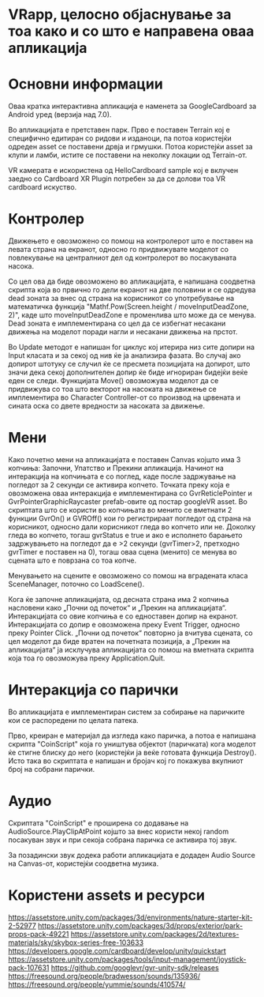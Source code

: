 # VRapp, целосно објаснување за тоа како и со што е направена оваа апликација

# Основни информации
Оваа кратка интерактивна апликација е наменета за GoogleCardboard за Android уред (верзија над 7.0).

Во апликацијата е претставен парк. Прво е поставен Terrain кој е специфично едитиран со ридови и изданоци, па потоа 
користејќи одреден asset се поставени дрвја и грмушки. Потоа користејќи asset за клупи и ламби, истите се поставени
на неколку локации од Terrain-от. 

VR камерата е искористена од HelloCardboard sample кој е вклучен заедно со Cardboard XR Plugin потребен за да се 
долови тоа VR cardboard искуство.

# Контролер
Движењето е овозможено со помош на контролерот што е поставен на левата страна на екранот, односно го придвижувате 
моделот со повлекување на централниот дел од контролерот во посакуваната насока. 

Со цел ова да биде овозможено во апликацијата, е напишана соодветна скрипта која во првично го дели екранот
на две половини и се одредува dead зоната за внес од страна на корисникот со употребување на математичка функција 
"Mathf.Pow(Screen.height / moveInputDeadZone, 2)", каде што moveInputDeadZone е променлива што може да се менува. Dead 
зоната е имплементирана со цел да се избегнат несакани движења на моделот поради нагли и несакани движења на прстот. 

Во Update методот е напишан for циклус кој итерира низ сите допири на Input класата и за секој од нив ќе ја анализира фазата.
Во случај ако допирот штотуку се случил ќе се пресмета позицијата на допирот, што значи дека секој дополнителен допир ќе
биде игнориран бидејќи веќе еден се следи. Функцијата Move() овозможува моделот да се придвижува со тоа што векторот на насоката 
на движење се имплементира во Character Controller-от со производ на црвената и сината оска со двете вредности за насоката за движење.

# Мени

Како почетно мени на апликацијата е поставен Canvas којшто има 3 копчиња: Започни, Упатство и Прекини апликација. Начинот на интеракција
на копчињата е со поглед, каде после задржување на погледот за 2 секунди се активира копчето. Точката преку која е овозможена оваа
интеракција е имплементирана со GvrReticlePointer и GvrPointerGraphicRaycaster prefab-овите од постар googleVR аsset. Во скриптата што
се користи во копчињата во менито се вметнати 2 функции GvrOn() и GVROff() кои го регистрираат погледот од страна на корисникот, односно
дали корисникот гледа во копчето или не. Доколку гледа во копчето, тогаш gvrStatus e true и ако е исполнето барањето задржувањето на 
погледот да е >2 секунди (gvrTimer>2, претходно gvrTimer е поставен на 0), тогаш оваа сцена (менито) се менува во сцената што е 
поврзана со тоа копче.

Менувањето на сцените е овозможено со помош на вградената класа SceneManager, поточно со LoadScene(). 

Кога ќе започне апликацијата, од десната страна има 2 копчиња насловени како „Почни од почеток“ и „Прекин на апликацијата“. Интеракцијата
со овие копчиња е со едноставен допир на екранот. Интеракцијата со допир е овозможена преку Event Trigger, односно преку Pointer Click.
„Почни од почеток“ повторно ја вчитува сцената, со цел моделот да биде вратен на  почетната позиција, а „Прекин на апликацијата“ ја 
исклучува апликацијата со помош на вметната скрипта која тоа го овозможува преку Application.Quit.

# Интеракција со парички

Во апликацијата е имплементиран систем за собирање на паричките кои се распоредени по целата патека. 

Прво, креиран е материјал да изгледа како паричка, а потоа е напишана скрипта "CoinScript" која го уништува објектот (паричката)
кога моделот ќе стигне блиску до него (користејќи ја веќе готовата функција Destroy(). Исто така во скриптата е напишан и бројач кој
го покажува вкупниот број на собрани парички. 

# Аудио 
Скриптата "CoinScript" е проширена со додавање на AudioSource.PlayClipAtPoint којшто за внес 
користи некој random посакуван звук и при секоја собрана паричка се активира тој звук.

За позадински звук додека работи апликацијата е додаден Audio Source на Canvas-от, користејќи соодветна музика.


# Користени assets и ресурси

https://assetstore.unity.com/packages/3d/environments/nature-starter-kit-2-52977
https://assetstore.unity.com/packages/3d/props/exterior/park-props-pack-49221
https://assetstore.unity.com/packages/2d/textures-materials/sky/skybox-series-free-103633
https://developers.google.com/cardboard/develop/unity/quickstart
https://assetstore.unity.com/packages/tools/input-management/joystick-pack-107631
https://github.com/googlevr/gvr-unity-sdk/releases
https://freesound.org/people/bradwesson/sounds/135936/
https://freesound.org/people/yummie/sounds/410574/



